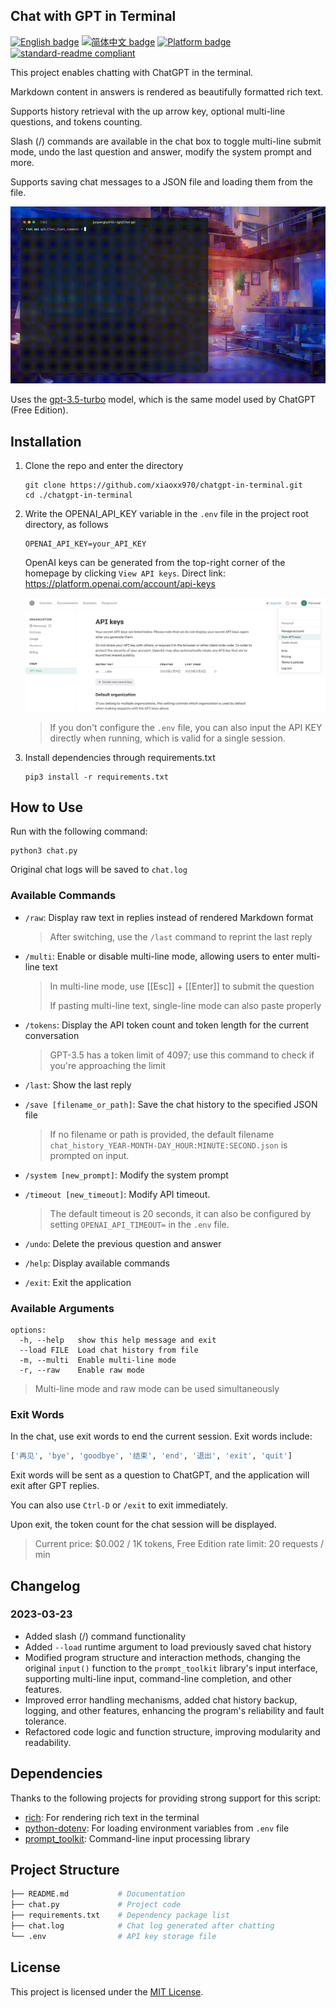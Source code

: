 ## Chat with GPT in Terminal

[![English badge](https://img.shields.io/badge/%E8%8B%B1%E6%96%87-English-blue)](./README.md)
[![简体中文 badge](https://img.shields.io/badge/%E7%AE%80%E4%BD%93%E4%B8%AD%E6%96%87-Simplified%20Chinese-blue)](./README.zh-CN.md)
[![Platform badge](https://img.shields.io/badge/Platform-MacOS%7CWindows%7CLinux-green)]()
[![standard-readme compliant](https://img.shields.io/badge/readme%20style-standard-brightgreen.svg)](https://github.com/RichardLitt/standard-readme)

This project enables chatting with ChatGPT in the terminal.

Markdown content in answers is rendered as beautifully formatted rich text.

Supports history retrieval with the up arrow key, optional multi-line questions, and tokens counting.

Slash (/) commands are available in the chat box to toggle multi-line submit mode, undo the last question and answer, modify the system prompt and more.

Supports saving chat messages to a JSON file and loading them from the file.

![example](README.assets/small.gif)

Uses the [gpt-3.5-turbo](https://platform.openai.com/docs/guides/chat/chat-completions-beta) model, which is the same model used by ChatGPT (Free Edition).

## Installation

1. Clone the repo and enter the directory

   ```shell
   git clone https://github.com/xiaoxx970/chatgpt-in-terminal.git
   cd ./chatgpt-in-terminal
   ```
   
2. Write the OPENAI_API_KEY variable in the `.env` file in the project root directory, as follows

   ```shell
   OPENAI_API_KEY=your_API_KEY
   ```
   
   OpenAI keys can be generated from the top-right corner of the homepage by clicking `View API keys`. Direct link: https://platform.openai.com/account/api-keys
   
   ![image-20230303233352970](README.assets/image-20230303233352970.png)
   
   > If you don't configure the `.env` file, you can also input the API KEY directly when running, which is valid for a single session.
   
3. Install dependencies through requirements.txt

   ```shell
   pip3 install -r requirements.txt
   ```

## How to Use

Run with the following command:

```shell
python3 chat.py
```

Original chat logs will be saved to `chat.log`

### Available Commands

- `/raw`: Display raw text in replies instead of rendered Markdown format

  > After switching, use the `/last` command to reprint the last reply

- `/multi`: Enable or disable multi-line mode, allowing users to enter multi-line text

  > In multi-line mode, use [[Esc]] + [[Enter]] to submit the question
  >
  > If pasting multi-line text, single-line mode can also paste properly

- `/tokens`: Display the API token count and token length for the current conversation

  > GPT-3.5 has a token limit of 4097; use this command to check if you're approaching the limit

- `/last`: Show the last reply

- `/save [filename_or_path]`: Save the chat history to the specified JSON file

  > If no filename or path is provided, the default filename `chat_history_YEAR-MONTH-DAY_HOUR:MINUTE:SECOND.json` is prompted on input.

- `/system [new_prompt]`: Modify the system prompt

- `/timeout [new_timeout]`: Modify API timeout.

  > The default timeout is 20 seconds, it can also be configured by setting `OPENAI_API_TIMEOUT=` in the `.env` file.
  
- `/undo`: Delete the previous question and answer

- `/help`: Display available commands

- `/exit`: Exit the application

### Available Arguments

```shell
options:
  -h, --help   show this help message and exit
  --load FILE  Load chat history from file
  -m, --multi  Enable multi-line mode
  -r, --raw    Enable raw mode
```

> Multi-line mode and raw mode can be used simultaneously

### Exit Words

In the chat, use exit words to end the current session. Exit words include:

```python
['再见', 'bye', 'goodbye', '结束', 'end', '退出', 'exit', 'quit']
```

Exit words will be sent as a question to ChatGPT, and the application will exit after GPT replies.

You can also use `Ctrl-D` or `/exit` to exit immediately.

Upon exit, the token count for the chat session will be displayed.

> Current price: $0.002 / 1K tokens, Free Edition rate limit: 20 requests / min

## Changelog

### 2023-03-23

- Added slash (/) command functionality
- Added `--load` runtime argument to load previously saved chat history
- Modified program structure and interaction methods, changing the original `input()` function to the `prompt_toolkit` library's input interface, supporting multi-line input, command-line completion, and other features.
- Improved error handling mechanisms, added chat history backup, logging, and other features, enhancing the program's reliability and fault tolerance.
- Refactored code logic and function structure, improving modularity and readability.

## Dependencies

Thanks to the following projects for providing strong support for this script:

- [rich](https://github.com/Textualize/rich): For rendering rich text in the terminal
- [python-dotenv](https://github.com/theskumar/python-dotenv): For loading environment variables from `.env` file
- [prompt_toolkit](https://github.com/prompt-toolkit/python-prompt-toolkit): Command-line input processing library

## Project Structure

```bash
├── README.md           # Documentation
├── chat.py             # Project code
├── requirements.txt    # Dependency package list
├── chat.log            # Chat log generated after chatting
└── .env                # API key storage file
```

## License

This project is licensed under the [MIT License](https://chat.openai.com/LICENSE).